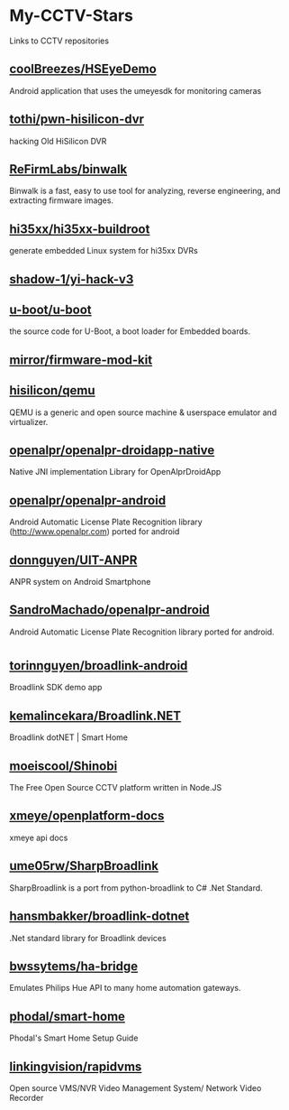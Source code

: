 # My-CCTV-Stars
Links to CCTV repositories

## [coolBreezes/HSEyeDemo](https://github.com/coolBreezes/HSEyeDemo)
Android application that uses the umeyesdk for monitoring cameras

## [tothi/pwn-hisilicon-dvr](https://github.com/tothi/pwn-hisilicon-dvr)
hacking Old HiSilicon DVR

## [ReFirmLabs/binwalk](https://github.com/ReFirmLabs/binwalk)
Binwalk is a fast, easy to use tool for analyzing, reverse engineering, and extracting firmware images.

## [hi35xx/hi35xx-buildroot](https://github.com/hi35xx/hi35xx-buildroot)
generate embedded Linux system for hi35xx DVRs

## [shadow-1/yi-hack-v3](https://github.com/shadow-1/yi-hack-v3)

## [u-boot/u-boot](https://github.com/u-boot/u-boot)
the source code for U-Boot, a boot loader for Embedded boards.

## [mirror/firmware-mod-kit](https://github.com/mirror/firmware-mod-kit)

## [hisilicon/qemu](https://github.com/hisilicon/qemu)
QEMU is a generic and open source machine & userspace emulator and virtualizer.

## [openalpr/openalpr-droidapp-native](https://github.com/openalpr/openalpr-droidapp-native)
Native JNI implementation Library for OpenAlprDroidApp

## [openalpr/openalpr-android](https://github.com/openalpr/openalpr-android)
Android Automatic License Plate Recognition library (http://www.openalpr.com) ported for android

## [donnguyen/UIT-ANPR](https://github.com/donnguyen/UIT-ANPR)
ANPR system on Android Smartphone

## [SandroMachado/openalpr-android](https://github.com/SandroMachado/openalpr-android)
Android Automatic License Plate Recognition library ported for android.

#

## [torinnguyen/broadlink-android](https://github.com/torinnguyen/broadlink-android)
Broadlink SDK demo app

## [kemalincekara/Broadlink.NET](https://github.com/kemalincekara/Broadlink.NET)
Broadlink dotNET | Smart Home

## [moeiscool/Shinobi](https://github.com/moeiscool/Shinobi)
The Free Open Source CCTV platform written in Node.JS

## [xmeye/openplatform-docs](https://github.com/xmeye/openplatform-docs)
xmeye api docs

## [ume05rw/SharpBroadlink](https://github.com/ume05rw/SharpBroadlink)
SharpBroadlink is a port from python-broadlink to C# .Net Standard.

## [hansmbakker/broadlink-dotnet](https://github.com/hansmbakker/broadlink-dotnet)
.Net standard library for Broadlink devices

## [bwssytems/ha-bridge](https://github.com/bwssytems/ha-bridge)
Emulates Philips Hue API to many home automation gateways.

## [phodal/smart-home](https://github.com/phodal/smart-home)
Phodal's Smart Home Setup Guide

## [linkingvision/rapidvms](https://github.com/linkingvision/rapidvms)
Open source VMS/NVR Video Management System/ Network Video Recorder
